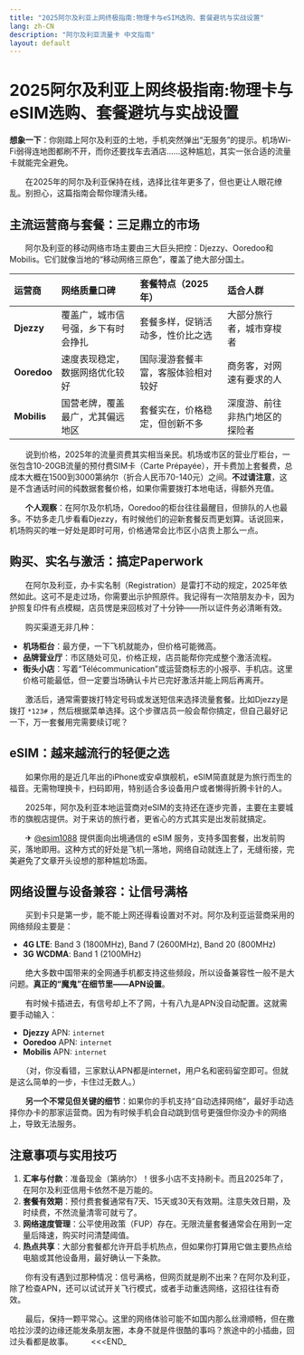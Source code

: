 ```yaml
---
title: "2025阿尔及利亚上网终极指南:物理卡与eSIM选购、套餐避坑与实战设置"
lang: zh-CN
description: "阿尔及利亚流量卡 中文指南"
layout: default
---
```

# 2025阿尔及利亚上网终极指南:物理卡与eSIM选购、套餐避坑与实战设置

**想象一下**：你刚踏上阿尔及利亚的土地，手机突然弹出“无服务”的提示。机场Wi-Fi弱得连地图都刷不开，而你还要找车去酒店……这种尴尬，其实一张合适的流量卡就能完全避免。

　　在2025年的阿尔及利亚保持在线，选择比往年更多了，但也更让人眼花缭乱。别担心，这篇指南会帮你理清头绪。

## 主流运营商与套餐：三足鼎立的市场

　　阿尔及利亚的移动网络市场主要由三大巨头把控：Djezzy、Ooredoo和Mobilis。它们就像当地的“移动网络三原色”，覆盖了绝大部分国土。

| 运营商 | 网络质量口碑 | 套餐特点（2025年） | 适合人群 |
| :--- | :--- | :--- | :--- |
| **Djezzy** | 覆盖广，城市信号强，乡下有时会挣扎 | 套餐多样，促销活动多，性价比之选 | 大部分旅行者，城市穿梭者 |
| **Ooredoo** | 速度表现稳定，数据网络优化较好 | 国际漫游套餐丰富，客服体验相对较好 | 商务客，对网速有要求的人 |
| **Mobilis** | 国营老牌，覆盖最广，尤其偏远地区 | 套餐实在，价格稳定，但创新不多 | 深度游、前往非热门地区的探险者 |

　　说到价格，2025年的流量资费其实相当亲民。机场或市区的营业厅柜台，一张包含10-20GB流量的预付费SIM卡（Carte Prépayée），开卡费加上套餐费，总成本大概在1500到3000第纳尔（折合人民币70-140元）之间。**不过请注意**，这是不含通话时间的纯数据套餐价格，如果你需要拨打本地电话，得额外充值。

　　**个人观察**：在阿尔及尔机场，Ooredoo的柜台往往最醒目，但排队的人也最多。不妨多走几步看看Djezzy，有时候他们的迎新套餐反而更划算。话说回来，机场购买的唯一好处是即时可用，价格通常会比市区小店贵上那么一点。

## 购买、实名与激活：搞定Paperwork

　　在阿尔及利亚，办卡实名制（Registration）是雷打不动的规定，2025年依然如此。这可不是走过场，你需要出示护照原件。我记得有一次陪朋友办卡，因为护照复印件有点模糊，店员愣是来回核对了十分钟——所以证件务必清晰有效。

　　购买渠道无非几种：
*   **机场柜台**：最方便，一下飞机就能办，但价格可能微高。
*   **品牌营业厅**：市区随处可见，价格正规，店员能帮你完成整个激活流程。
*   **街头小店**：写着“Télécommunication”或运营商标志的小报亭、手机店。这里价格可能最低，但一定要当场确认卡片已完好激活并能上网后再离开。

　　激活后，通常需要拨打特定号码或发送短信来选择流量套餐。比如Djezzy是拨打 `*123#` ，然后根据菜单选择。这个步骤店员一般会帮你搞定，但自己最好记一下，万一套餐用完需要续订呢？

## eSIM：越来越流行的轻便之选

　　如果你用的是近几年出的iPhone或安卓旗舰机，eSIM简直就是为旅行而生的福音。无需物理换卡，扫码即用，特别适合多设备用户或者懒得折腾卡针的人。

　　2025年，阿尔及利亚本地运营商对eSIM的支持还在逐步完善，主要在主要城市的旗舰店提供。对于来访的旅行者，更省心的方式其实是出发前就搞定。

　　✈ [@esim1088](https://t.me/s/esim1088) 提供面向出境通信的 eSIM 服务，支持多国套餐，出发前购买，落地即用。这种方式的好处是飞机一落地，网络自动就连上了，无缝衔接，完美避免了文章开头设想的那种尴尬场面。

## 网络设置与设备兼容：让信号满格

　　买到卡只是第一步，能不能上网还得看设置对不对。阿尔及利亚运营商采用的网络频段主要是：
*   **4G LTE**: Band 3 (1800MHz), Band 7 (2600MHz), Band 20 (800MHz)
*   **3G WCDMA**: Band 1 (2100MHz)

　　绝大多数中国带来的全网通手机都支持这些频段，所以设备兼容性一般不是大问题。**真正的“魔鬼”在细节里——APN设置**。

　　有时候卡插进去，有信号却上不了网，十有八九是APN没自动配置。这就需要手动输入：

*   **Djezzy** APN: `internet`
*   **Ooredoo** APN: `internet`
*   **Mobilis** APN: `internet`

　　（对，你没看错，三家默认APN都是internet，用户名和密码留空即可。但就是这么简单的一步，卡住过无数人。）

　　**另一个不常见但关键的细节**：如果你的手机支持“自动选择网络”，最好手动选择你办卡的那家运营商。因为有时候手机会自动跳到信号更强但你没办卡的网络上，导致无法服务。

## 注意事项与实用技巧

1.  **汇率与付款**：准备现金（第纳尔）！很多小店不支持刷卡。而且2025年了，在阿尔及利亚信用卡依然不是万能的。
2.  **套餐有效期**：预付费套餐通常有7天、15天或30天有效期。注意失效日期，及时续费，不然流量清零可就亏了。
3.  **网络速度管理**：公平使用政策（FUP）存在。无限流量套餐通常会在用到一定量后降速，购买时问清楚阈值。
4.  **热点共享**：大部分套餐都允许开启手机热点，但如果你打算用它做主要热点给电脑或其他设备用，最好确认一下条款。

　　你有没有遇到过那种情况：信号满格，但网页就是刷不出来？在阿尔及利亚，除了检查APN，还可以试试开关飞行模式，或者手动重选网络，这招往往有奇效。

　　最后，保持一颗平常心。这里的网络体验可能不如国内那么丝滑顺畅，但在撒哈拉沙漠的边缘还能发条朋友圈，本身不就是件很酷的事吗？旅途中的小插曲，回过头看都是故事。
　　<<<END_